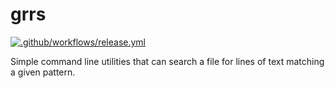 # grrs

[![.github/workflows/release.yml](https://github.com/viglucci/grrs/actions/workflows/release.yml/badge.svg)](https://github.com/viglucci/grrs/actions/workflows/release.yml)

Simple command line utilities that can search a file for lines of text matching a given pattern.
